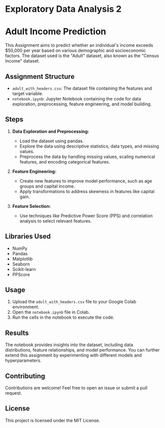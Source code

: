 # Exploratory Data Analysis 2
# Adult Income Prediction

This Assignment aims to predict whether an individual's income exceeds $50,000 per year based on various demographic and socioeconomic factors. The dataset used is the "Adult" dataset, also known as the "Census Income" dataset.

## Assignment Structure

* `adult_with_headers.csv`: The dataset file containing the features and target variable.
* `notebook.ipynb`: Jupyter Notebook containing the code for data exploration, preprocessing, feature engineering, and model building.

## Steps

1. **Data Exploration and Preprocessing:**
    * Load the dataset using pandas.
    * Explore the data using descriptive statistics, data types, and missing values.
    * Preprocess the data by handling missing values, scaling numerical features, and encoding categorical features.

2. **Feature Engineering:**
    * Create new features to improve model performance, such as age groups and capital income.
    * Apply transformations to address skewness in features like capital gain.

3. **Feature Selection:**
    * Use techniques like Predictive Power Score (PPS) and correlation analysis to select relevant features.

## Libraries Used

* NumPy
* Pandas
* Matplotlib
* Seaborn
* Scikit-learn
* PPScore

## Usage

1. Upload the `adult_with_headers.csv` file to your Google Colab environment.
2. Open the `notebook.ipynb` file in Colab.
3. Run the cells in the notebook to execute the code.

## Results

The notebook provides insights into the dataset, including data distributions, feature relationships, and model performance. You can further extend this assignment by experimenting with different models and hyperparameters.

## Contributing

Contributions are welcome! Feel free to open an issue or submit a pull request.

## License

This project is licensed under the MIT License.
